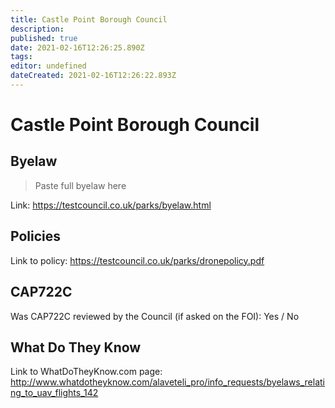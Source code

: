 ```yaml
---
title: Castle Point Borough Council
description: 
published: true
date: 2021-02-16T12:26:25.890Z
tags: 
editor: undefined
dateCreated: 2021-02-16T12:26:22.893Z
---
```


# Castle Point Borough Council


## Byelaw
> Paste full byelaw here

Link:
https://testcouncil.co.uk/parks/byelaw.html

## Policies
Link to policy:
https://testcouncil.co.uk/parks/dronepolicy.pdf

## CAP722C

Was CAP722C reviewed by the Council (if asked on the FOI): Yes / No

## What Do They Know

Link to WhatDoTheyKnow.com page:
http://www.whatdotheyknow.com/alaveteli_pro/info_requests/byelaws_relating_to_uav_flights_142


